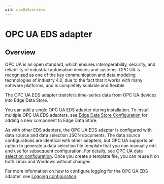 ```yaml
---
uid: opcUaOverview
---
```


# OPC UA EDS adapter

## Overview

OPC UA is an open standard, which ensures interoperability, security, and reliability of industrial automation devices and systems. OPC UA is recognized as one of the key communication and data modeling technologies of Industry 4.0, due to the fact that it works with many software platforms, and is completely scalable and flexible.

The OPC UA EDS adapter transfers time-series data from OPC UA devices into Edge Data Store.

You can add a single OPC UA EDS adapter during installation. To install multiple OPC UA EDS adapters, see [Edge Data Store Configuration](xref:EdgeDataStoreConfiguration) for adding a new component to Edge Data Store.

As with other EDS adapters, the OPC UA EDS adapter is configured with data source and data selection JSON documents. The data source configurations are identical with other adapters, but OPC UA supports an option to generate a data selection file template that you can manually edit and use for subsequent configuration. For details, see [OPC UA data selection configuration](xref:OPCUADataSelectionConfiguration). Once you create a template file, you can reuse it on both Linux and Windows without changes.

For more information on how to configure logging for the OPC UA EDS adapter, see [Logging configuration](xref:LoggingConfiguration).
